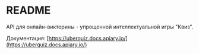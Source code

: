 # README

API для онлайн-викторины - упрощенной интеллектуальной игры "Квиз".

Документация: [https://uberquiz.docs.apiary.io/](https://uberquiz.docs.apiary.io/)